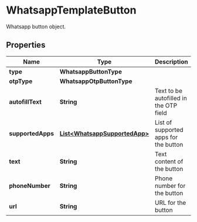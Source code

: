 

# WhatsappTemplateButton

Whatsapp button object.

## Properties

| Name | Type | Description | Notes |
|------------ | ------------- | ------------- | -------------|
|**type** | **WhatsappButtonType** |  |  [optional] |
|**otpType** | **WhatsappOtpButtonType** |  |  [optional] |
|**autofillText** | **String** | Text to be autofilled in the OTP field |  [optional] |
|**supportedApps** | [**List&lt;WhatsappSupportedApp&gt;**](WhatsappSupportedApp.md) | List of supported apps for the button |  [optional] |
|**text** | **String** | Text content of the button |  [optional] |
|**phoneNumber** | **String** | Phone number for the button |  [optional] |
|**url** | **String** | URL for the button |  [optional] |



